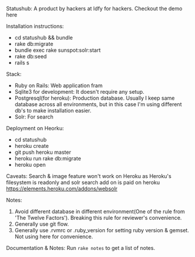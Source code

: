 Statushub: A product by hackers at Idfy for hackers. Checkout the demo here

Installation instructions:
* cd statushub && bundle
* rake db:migrate
* bundle exec rake sunspot:solr:start
* rake db:seed
* rails s

Stack:
* Ruby on Rails: Web application fram
* Sqlite3 for development: It doesn't require any setup.
* Postgresql(for heroku): Production database. Usually I keep same database across all environments, but in this case I'm using different db's to make installation easier.
* Solr: For search

Deployment on Heorku:
* cd statushub
* heroku create
* git push heroku master
* heroku run rake db:migrate
* heroku open

Caveats: Search & image feature won't work on Heroku as Heroku's filesystem is readonly and solr search add on is paid on heroku https://elements.heroku.com/addons/websolr

Notes:
1. Avoid different database in different environment(One of the rule from 'The Twelve Factors'). Breaking this rule for reviewer's convenience.
2. Generally use git flow.
3. Generally use .rvmrc or .ruby_version for setting ruby version & gemset. Not using here for convenience.

Documentation & Notes: Run `rake notes` to get a list of notes.
